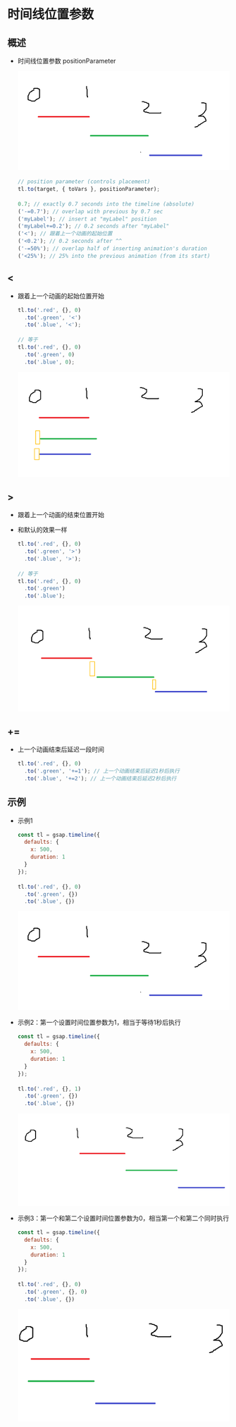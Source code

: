 # 时间线位置参数

## 概述

+ 时间线位置参数 positionParameter

  ![alt text](images/时间线.png)

  ```js
  // position parameter (controls placement)
  tl.to(target, { toVars }, positionParameter);

  0.7; // exactly 0.7 seconds into the timeline (absolute)
  ('-=0.7'); // overlap with previous by 0.7 sec
  ('myLabel'); // insert at "myLabel" position
  ('myLabel+=0.2'); // 0.2 seconds after "myLabel"
  ('<'); // 跟着上一个动画的起始位置
  ('<0.2'); // 0.2 seconds after ^^
  ('-=50%'); // overlap half of inserting animation's duration
  ('<25%'); // 25% into the previous animation (from its start)
  ```

## <

+ 跟着上一个动画的起始位置开始

  ```js
  tl.to('.red', {}, 0)
    .to('.green', '<')
    .to('.blue', '<');

  // 等于
  tl.to('.red', {}, 0)
    .to('.green', 0)
    .to('.blue', 0);
  ```

  ![alt text](images/上一个动画的起始位置.png)

## >

+ 跟着上一个动画的结束位置开始
+ 和默认的效果一样

  ```js
  tl.to('.red', {}, 0)
    .to('.green', '>')
    .to('.blue', '>');

  // 等于
  tl.to('.red', {}, 0)
    .to('.green')
    .to('.blue');
  ```

  ![alt text](images/跟着上一个动画的结束位置开始.png)

## +=

+ 上一个动画结束后延迟一段时间

  ```js
  tl.to('.red', {}, 0)
    .to('.green', '+=1'); // 上一个动画结束后延迟1秒后执行
    .to('.blue', '+=2'); // 上一个动画结束后延迟2秒后执行
  ```

## 示例

+ 示例1

  ```js
  const tl = gsap.timeline({
    defaults: {
      x: 500,
      duration: 1
    }
  });

  tl.to('.red', {}, 0)
    .to('.green', {})
    .to('.blue', {})
  ```

  ![alt text](images/时间线.png)

+ 示例2：第一个设置时间位置参数为1，相当于等待1秒后执行

  ```js
  const tl = gsap.timeline({
    defaults: {
      x: 500,
      duration: 1
    }
  });

  tl.to('.red', {}, 1)
    .to('.green', {})
    .to('.blue', {})
  ```

  ![alt text](images/示例2.png)

+ 示例3：第一个和第二个设置时间位置参数为0，相当第一个和第二个同时执行

  ```js
  const tl = gsap.timeline({
    defaults: {
      x: 500,
      duration: 1
    }
  });

  tl.to('.red', {}, 0)
    .to('.green', {}, 0)
    .to('.blue', {})
  ```

  ![alt text](images/示例3.png)

